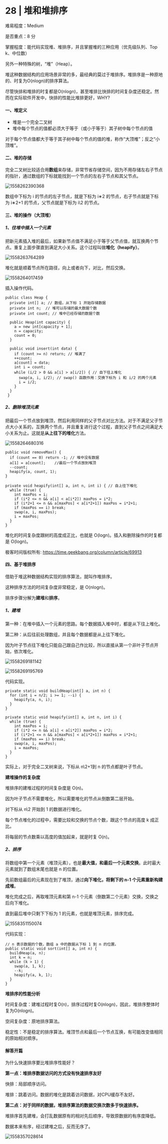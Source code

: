 # 28 | 堆和堆排序

难易程度：Medium

是否重点：8 分

掌握程度：能代码实现堆、堆排序，并且掌握堆的三种应用（优先级队列、Top k、中位数）



另外一种特殊的树，“堆”（Heap）。

堆这种数据结构的应用场景非常的多，最经典的莫过于堆排序。堆排序是一种原地的、时复为O(nlogn)的排序算法。

尽管快排和堆排的时复都是O(nlogn)，甚至堆排比快排的时间复杂度还稳定。然而在实际软件开发中，快排的性能比堆排更好，WHY?

#### 一、堆定义

* 堆是一个完全二叉树
* 堆中每个节点的值都必须大于等于（或小于等于）其子树中每个节点的值

对于每个节点值都大于等于其子树中每个节点的值的堆，称作“大顶堆”；反之“小顶堆”。

#### 二、堆的存储

完全二叉树比较适合用**数组**来存储，非常节省存储空间，因为不用存储左右子节点的指针，通过数组的下标就能找到一个节点的左右子节点和其父节点。

![1558262390368](C:\Users\asus\AppData\Roaming\Typora\typora-user-images\1558262390368.png)

数组中下标为 i 的节点的左子节点，就是下标为 i∗2 的节点，右子节点就是下标为 i∗2+1 的节点，父节点就是下标为 i\2 的节点。

#### 三、堆的操作（大顶堆）

##### 1、往堆中插入一个元素

把新元素插入堆的最后，如果新节点值不满足小于等于父节点值，就互换两个节点。重复上面步骤直到满足大小关系。这个过程叫做**堆化（heapify）**。

![1558263764289](C:\Users\asus\AppData\Roaming\Typora\typora-user-images\1558263764289.png)

堆化就是顺着节点所在路径，向上或者向下，对比，然后交换。

![1558264017459](C:\Users\asus\AppData\Roaming\Typora\typora-user-images\1558264017459.png)

插入操作代码。

```
public class Heap {
  private int[] a; // 数组，从下标 1 开始存储数据
  private int n;  // 堆可以存储的最大数据个数
  private int count; // 堆中已经存储的数据个数

  public Heap(int capacity) {
    a = new int[capacity + 1];
    n = capacity;
    count = 0;
  }

  public void insert(int data) {
    if (count >= n) return; // 堆满了
    ++count;
    a[count] = data;
    int i = count;
    while (i/2 > 0 && a[i] > a[i/2]) { // 自下往上堆化
      swap(a, i, i/2); // swap() 函数作用：交换下标为 i 和 i/2 的两个元素
      i = i/2;
    }
  }
 }
```

##### 2、删除堆顶元素

把最后一个节点放到堆顶，然后利用同样的父子节点对比方法。对于不满足父子节点大小关系的，互换两个节点，并且重复进行这个过程，直到父子节点之间满足大小关系为止。这就是**从上往下的堆化**方法。

![1558264680316](C:\Users\asus\AppData\Roaming\Typora\typora-user-images\1558264680316.png)

```
public void removeMax() {
  if (count == 0) return -1; // 堆中没有数据
  a[1] = a[count];    //最后一个节点放到堆顶
  --count;
  heapify(a, count, 1);
}

private void heapify(int[] a, int n, int i) { // 自上往下堆化
  while (true) {
    int maxPos = i;
    if (i*2 <= n && a[i] < a[i*2]) maxPos = i*2;
    if (i*2+1 <= n && a[maxPos] < a[i*2+1]) maxPos = i*2+1;
    if (maxPos == i) break;
    swap(a, i, maxPos);
    i = maxPos;
  }
}
```

堆化的时间复杂度跟树的高度成正比，也就是 O(logn)。插入和删除操作的时复都是 O(logn)。

极客时间版权所有: https://time.geekbang.org/column/article/69913

#### 四、基于堆排序

借助于堆这种数据结构实现的排序算法，就叫作堆排序。

这种排序方法的时间复杂度非常稳定，是 O(nlogn)。

排序步骤分解为**建堆**和**排序**。

##### 1、建堆

第一种：在堆中插入一个元素的思路。每个数据插入堆中时，都是从下往上堆化。

第二种：从后往前处理数组，并且每个数据都是从上往下堆化。

因为叶子节点往下堆化只能自己跟自己作比较，所以直接从第一个非叶子节点开始，依次堆化。

![1558269181142](C:\Users\asus\AppData\Roaming\Typora\typora-user-images\1558269181142.png)

![1558269195769](C:\Users\asus\AppData\Roaming\Typora\typora-user-images\1558269195769.png)

代码实现。

```
private static void buildHeap(int[] a, int n) {
  for (int i = n/2; i >= 1; --i) {
    heapify(a, n, i);
  }
}

private static void heapify(int[] a, int n, int i) {
  while (true) {
    int maxPos = i;
    if (i*2 <= n && a[i] < a[i*2]) maxPos = i*2;
    if (i*2+1 <= n && a[maxPos] < a[i*2+1]) maxPos = i*2+1;
    if (maxPos == i) break;
    swap(a, i, maxPos);
    i = maxPos;
  }
}
```

实际上，对于完全二叉树来说，下标从 n\2+1到 n 的节点都是叶子节点。

**建堆操作的复杂度**

堆排序的建堆过程的时间复杂度是 O(n)。

因为叶子节点不需要堆化，所以需要堆化的节点从倒数第二层开始。

对下标从 n\2 开始到 1 的数据进行堆化。

每个节点堆化的过程中，需要比较和交换的节点个数，跟这个节点的高度 k 成正比。

将每层的节点数乘以高度的值加起来，就是时复 O(n)。

##### 2、排序

将数组中第一个元素（堆顶元素），也是**最大值，和最后一个元素交换**。此时最大元素就到了数组末尾也就是 n 的位置。

先前数组最后的元素现在到了堆顶，通过**向下堆化，将剩下的 n-1 个元素重新构建成堆**。

堆化完成之后，再取堆顶元素和第 n-1 个元素（倒数第二个元素）交换，交换之后向下堆化。

直到最后堆中只剩下下标为 1 的元素，也就是堆顶元素，排序完成。

![1558351150074](C:\Users\asus\AppData\Roaming\Typora\typora-user-images\1558351150074.png) 

代码实现：

```
// n 表示数据的个数，数组 a 中的数据从下标 1 到 n 的位置。
public static void sort(int[] a, int n) {
  buildHeap(a, n);
  int k = n;
  while (k > 1) {
    swap(a, 1, k);
    --k;
    heapify(a, k, 1);
  }
}
```

**堆排序的性能分析**

时间复杂度：建堆过程时复O(n)，排序过程时复O(nlogn)，因此，堆排序整体时复为O(nlogn)。

空间复杂度：原地排序算法。

稳定性：不是稳定的排序算法。堆顶节点和最后一个节点互换，有可能改变值相同的原始相对顺序。

#### 解答开篇

为什么快速排序要比堆排序性能好？

**第一点：堆排序数据访问的方式没有快速排序友好**

快排：局部顺序访问。

堆排：跳着访问。数据的堆化是跳着访问数据，对CPU缓存不友好。

**第二点：对于同样的数据，堆排序算法的数据交换次数多于快速排序。**

堆排序首先建堆，会打乱数据原有的相对先后顺序，导致原数据的有序度降低。

数据本来有序，经过建堆之后，反而无序了。

![1558357028614](C:\Users\asus\AppData\Roaming\Typora\typora-user-images\1558357028614.png)

